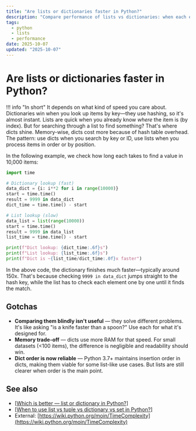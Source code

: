 ```yaml
---
title: "Are lists or dictionaries faster in Python?"
description: "Compare performance of lists vs dictionaries: when each excels for lookups, insertions, and different operation types."
tags:
  - python
  - lists
  - performance
date: 2025-10-07
updated: "2025-10-07"
---
```


# Are lists or dictionaries faster in Python?

<!-- more -->

!!! info "In short"
    It depends on what kind of speed you care about. Dictionaries win when you look up items by key—they use hashing, so it's almost instant. Lists are quick when you already know *where* the item is (by index). But for searching through a list to find something? That's where dicts shine. Memory-wise, dicts cost more because of hash table overhead. The pattern: use dicts when you search by key or ID, use lists when you process items in order or by position.

In the following example, we check how long each takes to find a value in 10,000 items:

```python
import time

# Dictionary lookup (fast)
data_dict = {i: i**2 for i in range(10000)}
start = time.time()
result = 9999 in data_dict
dict_time = time.time() - start

# List lookup (slow)
data_list = list(range(10000))
start = time.time()
result = 9999 in data_list
list_time = time.time() - start

print(f"Dict lookup: {dict_time:.6f}s")
print(f"List lookup: {list_time:.6f}s")
print(f"Dict is ~{list_time/dict_time:.0f}x faster")
```

In the above code, the dictionary finishes much faster—typically around 150x. That's because checking `9999 in data_dict` jumps straight to the hash key, while the list has to check each element one by one until it finds the match.

## Gotchas

* **Comparing them blindly isn't useful** — they solve different problems. It's like asking "is a knife faster than a spoon?" Use each for what it's designed for.
* **Memory trade-off** — dicts use more RAM for that speed. For small datasets (<100 items), the difference is negligible and readability should win.
* **Dict order is now reliable** — Python 3.7+ maintains insertion order in dicts, making them viable for some list-like use cases. But lists are still clearer when order is the main point.

## See also

* [[Which is better — list or dictionary in Python?]](./which-is-better-list-or-dictionary.md)
* [[When to use list vs tuple vs dictionary vs set in Python?]](./list-vs-tuple-vs-dictionary-vs-set.md)
* External: [https://wiki.python.org/moin/TimeComplexity](https://wiki.python.org/moin/TimeComplexity)

<script type="application/ld+json">
{
  "@context": "https://schema.org",
  "@type": "FAQPage",
  "mainEntity": [{
    "@type": "Question",
    "name": "Are lists or dictionaries faster in Python?",
    "acceptedAnswer": {
      "@type": "Answer",
      "text": "It depends on what kind of speed you care about. Dictionaries win when you look up items by key—they use hashing, so it's almost instant. Lists are quick when you already know where the item is (by index). But for searching through a list to find something? That's where dicts shine. Memory-wise, dicts cost more because of hash table overhead. The pattern: use dicts when you search by key or ID, use lists when you process items in order or by position."
    }
  }]
}
</script>

